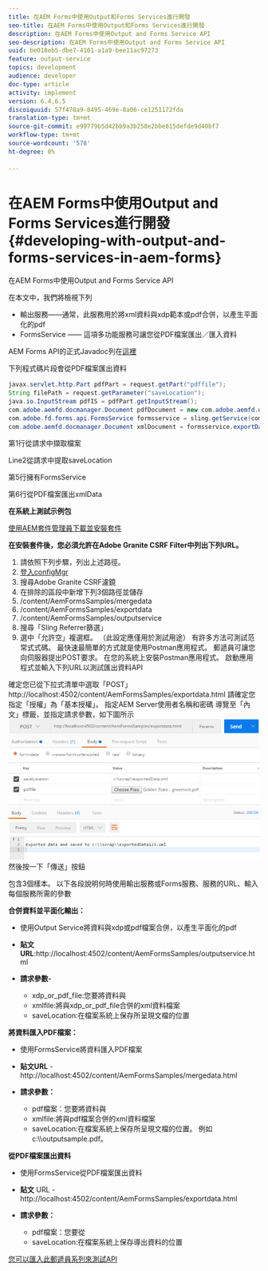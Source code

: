 ```yaml
---
title: 在AEM Forms中使用Output和Forms Services進行開發
seo-title: 在AEM Forms中使用Output和Forms Services進行開發
description: 在AEM Forms中使用Output and Forms Service API
seo-description: 在AEM Forms中使用Output and Forms Service API
uuid: be018eb5-dbe7-4101-a1a9-bee11ac97273
feature: output-service
topics: development
audience: developer
doc-type: article
activity: implement
version: 6.4,6.5
discoiquuid: 57f478a9-8495-469e-8a06-ce1251172fda
translation-type: tm+mt
source-git-commit: e99779b5d42bb9a3b258e2bbe815defde9d40bf7
workflow-type: tm+mt
source-wordcount: '578'
ht-degree: 0%

---
```



# 在AEM Forms中使用Output and Forms Services進行開發{#developing-with-output-and-forms-services-in-aem-forms}

在AEM Forms中使用Output and Forms Service API

在本文中，我們將檢視下列

* 輸出服務——通常，此服務用於將xml資料與xdp範本或pdf合併，以產生平面化的pdf
* FormsService —— 這項多功能服務可讓您從PDF檔案匯出／匯入資料

AEM Forms API的正式Javadoc列在[這裡](https://helpx.adobe.com/aem-forms/6/javadocs/com/adobe/fd/output/api/package-summary.html)

下列程式碼片段會從PDF檔案匯出資料

```java
javax.servlet.http.Part pdfPart = request.getPart("pdffile");
String filePath = request.getParameter("saveLocation");
java.io.InputStream pdfIS = pdfPart.getInputStream();
com.adobe.aemfd.docmanager.Document pdfDocument = new com.adobe.aemfd.docmanager.Document(pdfIS);
com.adobe.fd.forms.api.FormsService formsservice = sling.getService(com.adobe.fd.forms.api.FormsService.class);
com.adobe.aemfd.docmanager.Document xmlDocument = formsservice.exportData(pdfDocument,com.adobe.fd.forms.api.DataFormat.Auto);
```

第1行從請求中擷取檔案

Line2從請求中提取saveLocation

第5行擁有FormsService

第6行從PDF檔案匯出xmlData

**在系統上測試示例包**

[使用AEM套件管理員下載並安裝套件](assets/outputandformsservice.zip)




**在安裝套件後，您必須允許在Adobe Granite CSRF Filter中列出下列URL。**

1. 請依照下列步驟，列出上述路徑。
1. [登入configMgr](http://localhost:4502/system/console/configMgr)
1. 搜尋Adobe Granite CSRF濾鏡
1. 在排除的區段中新增下列3個路徑並儲存
1. /content/AemFormsSamples/mergedata
1. /content/AemFormsSamples/exportdata
1. /content/AemFormsSamples/outputservice
1. 搜尋「Sling Referrer篩選」
1. 選中「允許空」複選框。 （此設定應僅用於測試用途）
有許多方法可測試范常式式碼。 最快速最簡單的方式就是使用Postman應用程式。 郵遞員可讓您向伺服器提出POST要求。 在您的系統上安裝Postman應用程式。
啟動應用程式並輸入下列URL以測試匯出資料API

確定您已從下拉式清單中選取「POST」
http://localhost:4502/content/AemFormsSamples/exportdata.html
請確定您指定「授權」為「基本授權」。 指定AEM Server使用者名稱和密碼
導覽至「內文」標籤，並指定請求參數，如下圖所示
![export](assets/postexport.png)
然後按一下「傳送」按鈕

包含3個樣本。 以下各段說明何時使用輸出服務或Forms服務、服務的URL、輸入每個服務所需的參數

**合併資料並平面化輸出：**

* 使用Output Service將資料與xdp或pdf檔案合併，以產生平面化的pdf
* **貼文URL**:http://localhost:4502/content/AemFormsSamples/outputservice.html
* **請求參數-**

   * xdp_or_pdf_file:您要將資料與
   * xmlfile:將與xdp_or_pdf_file合併的xml資料檔案
   * saveLocation:在檔案系統上保存所呈現文檔的位置

**將資料匯入PDF檔案：**
* 使用FormsService將資料匯入PDF檔案
* **貼文URL** - http://localhost:4502/content/AemFormsSamples/mergedata.html
* **請求參數：**

   * pdf檔案：您要將資料與
   * xmlfile:將與pdf檔案合併的xml資料檔案
   * saveLocation:在檔案系統上保存所呈現文檔的位置。 例如c:\\\outputsample.pdf。

**從PDF檔案匯出資料**
* 使用FormsService從PDF檔案匯出資料
* **貼文** URL - http://localhost:4502/content/AemFormsSamples/exportdata.html
* **請求參數：**

   * pdf檔案：您要從
   * saveLocation:在檔案系統上保存導出資料的位置

[您可以匯入此郵遞員系列來測試API](assets/document-services-postman-collection.json)

